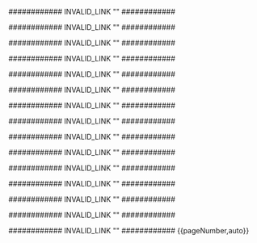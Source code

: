 

############ INVALID_LINK "" ############



############ INVALID_LINK "" ############

############ INVALID_LINK "" ############

############ INVALID_LINK "" ############

############ INVALID_LINK "" ############

############ INVALID_LINK "" ############

############ INVALID_LINK "" ############

############ INVALID_LINK "" ############

############ INVALID_LINK "" ############

############ INVALID_LINK "" ############

############ INVALID_LINK "" ############

############ INVALID_LINK "" ############

############ INVALID_LINK "" ############

############ INVALID_LINK "" ############

############ INVALID_LINK "" ############
{{pageNumber,auto}}
